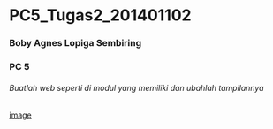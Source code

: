 # PC5_Tugas2_201401102
### Boby Agnes Lopiga Sembiring
### PC 5


###### Buatlah web seperti di modul yang memiliki dan ubahlah tampilannya 
[image](https://github.com/BobySembiring/PC5_Tugas2_201401102/blob/main/Screenshot(2).png)
